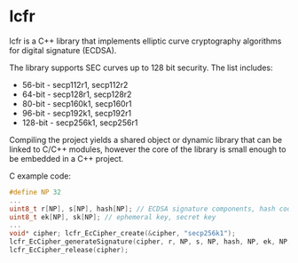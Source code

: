 # lcfr

lcfr is a C++ library that implements elliptic curve cryptography algorithms for digital signature (ECDSA).

The library supports SEC curves up to 128 bit security. The list includes:
 * 56-bit - secp112r1, secp112r2
 * 64-bit - secp128r1, secp128r2
 * 80-bit - secp160k1, secp160r1
 * 96-bit - secp192k1, secp192r1
 * 128-bit - secp256k1, secp256r1
 
Compiling the project yields a shared object or dynamic library that can be linked to C/C++ modules, however the core of the library is small enough to be embedded in a C++ project.

C example code:
```C
#define NP 32
...
uint8_t r[NP], s[NP], hash[NP]; // ECDSA signature components, hash code
uint8_t ek[NP], sk[NP]; // ephemeral key, secret key
...
void* cipher; lcfr_EcCipher_create(&cipher, "secp256k1");
lcfr_EcCipher_generateSignature(cipher, r, NP, s, NP, hash, NP, ek, NP, sk, NP);
lcfr_EcCipher_release(cipher);
```
